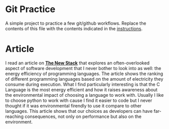 # Git Practice
A simple project to practice a few git/github workflows.  Replace the contents of this file with the contents indicated in the [instructions](./instructions.md).

# Article

I read an article on **[The New Stack](https://thenewstack.io/which-programming-languages-use-the-least-electricity/)** that explores an often-overlooked aspect of software development that I never bother to look into as well: the energy efficiency of programming languages. The article shows the ranking of different programming languages based on the amount of electricity they consume during execution. What I find particularly interesting is that the C Language is the most energy efficient and how it raises awareness about the environmental impact of choosing a language to work with. Usually I like to choose python to work with cause I find it easier to code but I never thought if it was environmental firendly to use it compare to other languages. This article shows that our choices as developers can have far-reaching consequences, not only on performance but also on the environment.